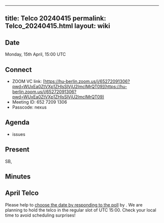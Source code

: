 
---
title: Telco 20240415
permalink: Telco_20240415.html
layout: wiki
---

Date
----

Monday, 15th April, 15:00 UTC


Connect
-------
* ZOOM VC link: [https://hu-berlin.zoom.us/j/65272091306?pwd=WUxEa0ZtVXp1ZHlsSlVjU2lmclMrQT09](https://hu-berlin.zoom.us/j/65272091306?pwd=WUxEa0ZtVXp1ZHlsSlVjU2lmclMrQT09)
* Meeting ID: 652 7209 1306
* Passcode: nexus

Agenda
------
* issues

Present
-------
SB, 

Minutes
-------



April Telco
--------------

Please help to [choose the date by responding to the poll]() by . We are planning to hold the telco in the regular slot of UTC 15:00. Check your local time to avoid scheduling surprises!

